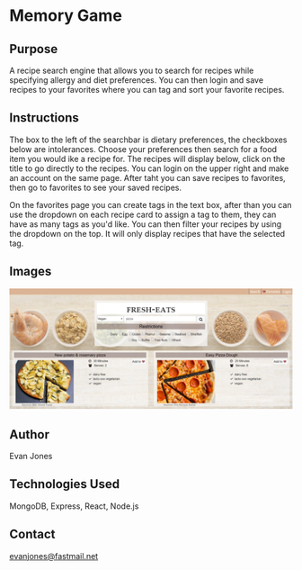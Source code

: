 # Memory Game

## Purpose

A recipe search engine that allows you to search for recipes while specifying allergy and diet preferences. You can then login and save recipes to your favorites where you can tag and sort your favorite recipes.

## Instructions

The box to the left of the searchbar is dietary preferences, the checkboxes below are intolerances. Choose your preferences then search for a food item you would ike a recipe for. The recipes will display below, click on the title to go directly to the recipes. You can login on the upper right and make an account on the same page. After taht you can save recipes to favorites, then go to favorites to see your saved recipes.

On the favorites page you can create tags in the text box, after than you can use the dropdown on each recipe card to assign a tag to them, they can have as many tags as you'd like. You can then filter your recipes by using the dropdown on the top. It will only display recipes that have the selected tag.

## Images

![Screenshot](./Screenshot1.png)

## Author

Evan Jones

## Technologies Used

MongoDB, Express, React, Node.js

## Contact

evanjones@fastmail.net
